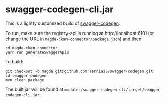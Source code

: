 # swagger-codegen-cli.jar

This is a lightly customized build of [swagger-codegen](https://github.com/swagger-api/swagger-codegen).

To run, make sure the registry-api is running at http://localhost:6101 (or change the URL in `magda-ckan-connector/package.json`) and then:

```
cd magda-ckan-connector
yarn run generateSwaggerApis
```

To build:

```
git checkout -b magda git@github.com:TerriaJS/swagger-codegen.git
cd swagger-codegen
mvn clean package
```

The built jar will be found at `modules/swagger-codegen-cli/target/swagger-codegen-cli.jar`.
